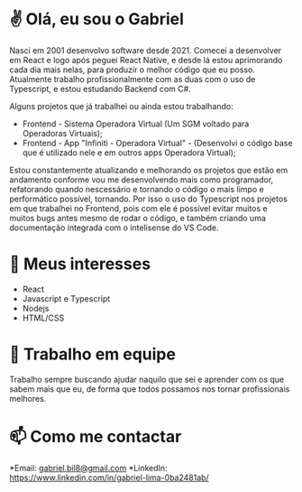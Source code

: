 # ✌️ Olá, eu sou o Gabriel

Nasci em 2001 desenvolvo software desde 2021. Comecei a desenvolver em React e logo após peguei React Native, e desde lá estou aprimorando cada dia mais nelas, para produzir o melhor código que eu posso. Atualmente trabalho profissionalmente com as duas com o uso de Typescript, e estou estudando Backend com C#. 

Alguns projetos que já trabalhei ou ainda estou trabalhando:
* Frontend - Sistema Operadora Virtual (Um SGM voltado para Operadoras Virtuais);
* Frontend - App "Infiniti - Operadora Virtual" - (Desenvolvi o código base que é utilizado nele e em outros apps Operadora Virtual);

Estou constantemente atualizando e melhorando os projetos que estão em andamento conforme vou me desenvolvendo mais como programador, refatorando quando nescessário e tornando o código o mais limpo e performático possível, tornando. Por isso o uso do Typescript nos projetos em que trabalhei no Frontend, pois com ele é possível evitar muitos e muitos bugs antes mesmo de rodar o código, e também criando uma documentação integrada com o intelisense do VS Code.

# 👀 Meus interesses

* React
* Javascript e Typescript
* Nodejs
* HTML/CSS

# 🤝 Trabalho em equipe

Trabalho sempre buscando ajudar naquilo que sei e aprender com os que sabem mais que eu, de forma que todos possamos nos tornar profissionais melhores. 

# 📫 Como me contactar

*Email: gabriel.bil8@gmail.com
*LinkedIn: https://www.linkedin.com/in/gabriel-lima-0ba2481ab/
